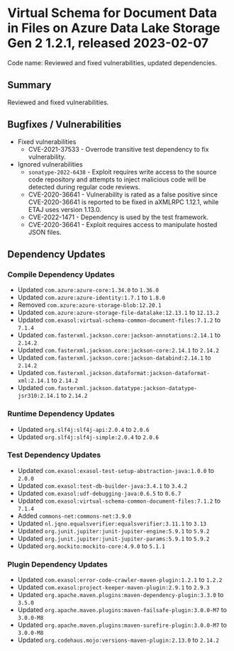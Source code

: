 # Virtual Schema for Document Data in Files on Azure Data Lake Storage Gen 2 1.2.1, released 2023-02-07

Code name: Reviewed and fixed vulnerabilities, updated dependencies.

## Summary

Reviewed and fixed vulnerabilities.
## Bugfixes / Vulnerabilities

* Fixed vulnerabilities
    * CVE-2021-37533 - Overrode transitive test dependency to fix vulnerability.
* Ignored vulnerabilities
    * `sonatype-2022-6438` - Exploit requires write access to the source code repository and attempts to inject malicious code will be detected during regular code reviews.
    * CVE-2020-36641 - Vulnerability is rated as a false positive since CVE-2020-36641 is reported to be fixed in aXMLRPC 1.12.1, while ETAJ uses version 1.13.0.
    * CVE-2022-1471 - Dependency is used by the test framework.
    * CVE-2020-36641 - Exploit requires access to manipulate hosted JSON files.

## Dependency Updates

### Compile Dependency Updates

* Updated `com.azure:azure-core:1.34.0` to `1.36.0`
* Updated `com.azure:azure-identity:1.7.1` to `1.8.0`
* Removed `com.azure:azure-storage-blob:12.20.1`
* Updated `com.azure:azure-storage-file-datalake:12.13.1` to `12.13.2`
* Updated `com.exasol:virtual-schema-common-document-files:7.1.2` to `7.1.4`
* Updated `com.fasterxml.jackson.core:jackson-annotations:2.14.1` to `2.14.2`
* Updated `com.fasterxml.jackson.core:jackson-core:2.14.1` to `2.14.2`
* Updated `com.fasterxml.jackson.core:jackson-databind:2.14.1` to `2.14.2`
* Updated `com.fasterxml.jackson.dataformat:jackson-dataformat-xml:2.14.1` to `2.14.2`
* Updated `com.fasterxml.jackson.datatype:jackson-datatype-jsr310:2.14.1` to `2.14.2`

### Runtime Dependency Updates

* Updated `org.slf4j:slf4j-api:2.0.4` to `2.0.6`
* Updated `org.slf4j:slf4j-simple:2.0.4` to `2.0.6`

### Test Dependency Updates

* Updated `com.exasol:exasol-test-setup-abstraction-java:1.0.0` to `2.0.0`
* Updated `com.exasol:test-db-builder-java:3.4.1` to `3.4.2`
* Updated `com.exasol:udf-debugging-java:0.6.5` to `0.6.7`
* Updated `com.exasol:virtual-schema-common-document-files:7.1.2` to `7.1.4`
* Added `commons-net:commons-net:3.9.0`
* Updated `nl.jqno.equalsverifier:equalsverifier:3.11.1` to `3.13`
* Updated `org.junit.jupiter:junit-jupiter-engine:5.9.1` to `5.9.2`
* Updated `org.junit.jupiter:junit-jupiter-params:5.9.1` to `5.9.2`
* Updated `org.mockito:mockito-core:4.9.0` to `5.1.1`

### Plugin Dependency Updates

* Updated `com.exasol:error-code-crawler-maven-plugin:1.2.1` to `1.2.2`
* Updated `com.exasol:project-keeper-maven-plugin:2.9.1` to `2.9.3`
* Updated `org.apache.maven.plugins:maven-dependency-plugin:3.3.0` to `3.5.0`
* Updated `org.apache.maven.plugins:maven-failsafe-plugin:3.0.0-M7` to `3.0.0-M8`
* Updated `org.apache.maven.plugins:maven-surefire-plugin:3.0.0-M7` to `3.0.0-M8`
* Updated `org.codehaus.mojo:versions-maven-plugin:2.13.0` to `2.14.2`
